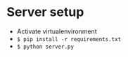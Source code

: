 # Server setup

- Activate virtualenvironment
- `$ pip install -r requirements.txt`
- `$ python server.py`